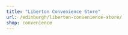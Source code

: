 ```yaml
---
title: "Liberton Convenience Store"
url: /edinburgh/liberton-convenience-store/
shop: convenience
---
```

